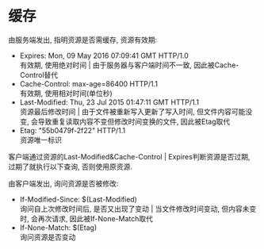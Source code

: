 # 缓存


由服务端发出, 指明资源是否需缓存, 资源有效期:  
*   Expires: Mon, 09 May 2016 07:09:41 GMT  HTTP/1.0  
    有效期, 使用绝对时间 | 由于服务器与客户端时间不一致, 因此被Cache-Control替代  
*   Cache-Control: max-age=86400  HTTP/1.1  
    有效期, 使用相对时间(单位秒)  
*   Last-Modified: Thu, 23 Jul 2015 01:47:11 GMT  HTTP/1.1  
    资源最后修改时间 | 由于文件被重新写入更新了写入时间, 但文件内容可能没变, 会导致重复读取内容不变但修改时间变换的文件, 因此被Etag取代  
*   Etag: "55b0479f-2f22"  HTTP/1.1  
    资源唯一标识

客户端通过资源的Last-Modified&Cache-Control | Expires判断资源是否过期, 过期了就执行以下查询, 否则使用原资源.  

由客户端发出, 询问资源是否被修改:  
*   If-Modified-Since: $(Last-Modified)  
    询问自上次修改时间后, 是否又出现了变动 | 当文件修改时间变动, 但内容未变时, 会再次请求, 因此被If-None-Match取代  
*   If-None-Match: $(Etag)  
    询问资源是否变动

